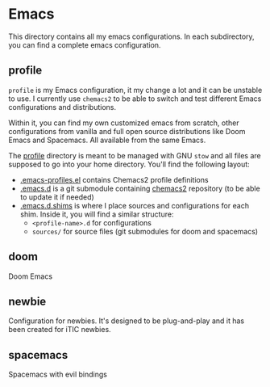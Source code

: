 # Emacs

This directory contains all my emacs configurations. In each
subdirectory, you can find a complete emacs configuration.

## profile

`profile` is my Emacs configuration, it my change a lot and it can be
unstable to use. I currently use `chemacs2` to be able to switch and
test different Emacs configurations and distributions.

Within it, you can find my own customized emacs from scratch, other
configurations from vanilla and full open source distributions like
Doom Emacs and Spacemacs. All available from the same Emacs.

The [profile](profile) directory is meant to be managed with GNU
`stow` and all files are supposed to go into your home directory.
You'll find the following layout:

- [.emacs-profiles.el](profile/.emacs-profiles.el) contains Chemacs2
  profile definitions
- [.emacs.d](profile/.emacs.d) is a git submodule containing
  [chemacs2](https://github.com/plexus/chemacs2) repository (to be
  able to update it if needed)
- [.emacs.d.shims](profile/.emacs.d.shims) is where I place sources
  and configurations for each shim. Inside it, you will find a similar
  structure:
  - `<profile-name>.d` for configurations
  - `sources/` for source files (git submodules for doom and spacemacs)

## doom

Doom Emacs

## newbie

Configuration for newbies. It's designed to be plug-and-play and it
has been created for iTIC newbies.

## spacemacs

Spacemacs with evil bindings
